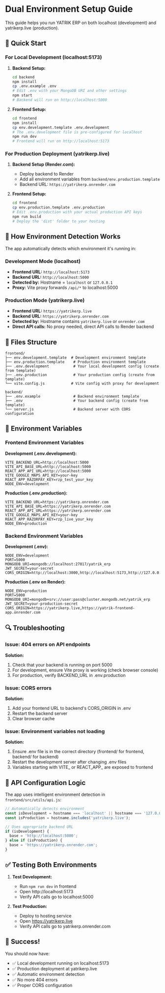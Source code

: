 # Dual Environment Setup Guide

This guide helps you run YATRIK ERP on both localhost (development) and yatrikerp.live (production).

## 🎯 Quick Start

### For Local Development (localhost:5173)

1. **Backend Setup:**
   ```bash
   cd backend
   npm install
   cp .env.example .env
   # Edit .env with your MongoDB URI and other settings
   npm start
   # Backend will run on http://localhost:5000
   ```

2. **Frontend Setup:**
   ```bash
   cd frontend
   npm install
   cp env.development.template .env.development
   # The .env.development file is pre-configured for localhost
   npm run dev
   # Frontend will run on http://localhost:5173
   ```

### For Production Deployment (yatrikerp.live)

1. **Backend Setup (Render.com):**
   - Deploy backend to Render
   - Add all environment variables from `backend/env.production.template`
   - Backend URL: `https://yatrikerp.onrender.com`

2. **Frontend Setup:**
   ```bash
   cd frontend
   cp env.production.template .env.production
   # Edit .env.production with your actual production API keys
   npm run build
   # Deploy the 'dist' folder to your hosting
   ```

## 🔧 How Environment Detection Works

The app automatically detects which environment it's running in:

### Development Mode (localhost)
- **Frontend URL:** `http://localhost:5173`
- **Backend URL:** `http://localhost:5000`
- **Detected by:** Hostname = `localhost` or `127.0.0.1`
- **Proxy:** Vite proxy forwards `/api/*` to localhost:5000

### Production Mode (yatrikerp.live)
- **Frontend URL:** `https://yatrikerp.live`
- **Backend URL:** `https://yatrikerp.onrender.com`
- **Detected by:** Hostname contains `yatrikerp.live` or `onrender.com`
- **Direct API calls:** No proxy needed, direct API calls to Render backend

## 📁 Files Structure

```
frontend/
├── env.development.template  # Development environment template
├── env.production.template    # Production environment template
├── .env.development           # Your local development config (create from template)
├── .env.production            # Your production config (create from template)
└── vite.config.js            # Vite config with proxy for development

backend/
├── .env.example               # Backend environment template
├── .env                       # Your backend config (create from template)
└── server.js                  # Backend server with CORS configuration
```

## 🚀 Environment Variables

### Frontend Environment Variables

**Development (.env.development):**
```env
VITE_BACKEND_URL=http://localhost:5000
VITE_API_BASE_URL=http://localhost:5000
REACT_APP_API_URL=http://localhost:5000
VITE_GOOGLE_MAPS_API_KEY=your-key
REACT_APP_RAZORPAY_KEY=rzp_test_your_key
NODE_ENV=development
```

**Production (.env.production):**
```env
VITE_BACKEND_URL=https://yatrikerp.onrender.com
VITE_API_BASE_URL=https://yatrikerp.onrender.com
REACT_APP_API_URL=https://yatrikerp.onrender.com
VITE_GOOGLE_MAPS_API_KEY=your-key
REACT_APP_RAZORPAY_KEY=rzp_live_your_key
NODE_ENV=production
```

### Backend Environment Variables

**Development (.env):**
```env
NODE_ENV=development
PORT=5000
MONGODB_URI=mongodb://localhost:27017/yatrik_erp
JWT_SECRET=your-secret
CORS_ORIGIN=http://localhost:3000,http://localhost:5173,http://127.0.0.1:5173
```

**Production (.env on Render):**
```env
NODE_ENV=production
PORT=5000
MONGODB_URI=mongodb+srv://user:pass@cluster.mongodb.net/yatrik_erp
JWT_SECRET=your-production-secret
CORS_ORIGIN=https://yatrikerp.live,https://yatrik-frontend-app.onrender.com
```

## 🔍 Troubleshooting

### Issue: 404 errors on API endpoints

**Solution:**
1. Check that your backend is running on port 5000
2. For development, ensure Vite proxy is working (check browser console)
3. For production, verify BACKEND_URL in .env.production

### Issue: CORS errors

**Solution:**
1. Add your frontend URL to backend's CORS_ORIGIN in .env
2. Restart the backend server
3. Clear browser cache

### Issue: Environment variables not loading

**Solution:**
1. Ensure .env file is in the correct directory (frontend/ for frontend, backend/ for backend)
2. Restart the development server after changing .env files
3. Variables starting with VITE_ or REACT_APP_ are exposed to frontend

## 📝 API Configuration Logic

The app uses intelligent environment detection in `frontend/src/utils/api.js`:

```javascript
// Automatically detects environment
const isDevelopment = hostname === 'localhost' || hostname === '127.0.0.1';
const isProduction = hostname.includes('yatrikerp.live');

// Uses appropriate backend URL
if (isDevelopment) {
  base = 'http://localhost:5000';
} else if (isProduction) {
  base = 'https://yatrikerp.onrender.com';
}
```

## ✅ Testing Both Environments

1. **Test Development:**
   - Run `npm run dev` in frontend
   - Open http://localhost:5173
   - Verify API calls go to localhost:5000

2. **Test Production:**
   - Deploy to hosting service
   - Open https://yatrikerp.live
   - Verify API calls go to yatrikerp.onrender.com

## 🎉 Success!

You should now have:
- ✅ Local development running on localhost:5173
- ✅ Production deployment at yatrikerp.live
- ✅ Automatic environment detection
- ✅ No more 404 errors
- ✅ Proper CORS configuration

